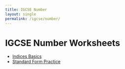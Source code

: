 ```yaml
---
title: IGCSE Number
layout: single
permalink: /igcse/number/
---
```


# IGCSE Number Worksheets

- [Indices Basics](/worksheets/igcse-indices-basics/)
- [Standard Form Practice](/worksheets/igcse-standard-form/)
